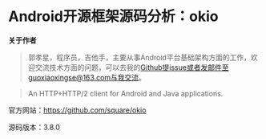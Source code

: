 # Android开源框架源码分析：okio

**关于作者**

>郭孝星，程序员，吉他手，主要从事Android平台基础架构方面的工作，欢迎交流技术方面的问题，可以去我的[Github](https://github.com/guoxiaoxing)提issue或者发邮件至guoxiaoxingse@163.com与我交流。

>An HTTP+HTTP/2 client for Android and Java applications.

官方网站：https://github.com/square/okio

源码版本：3.8.0